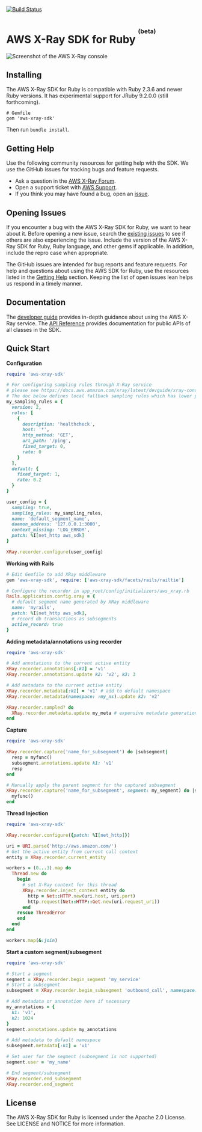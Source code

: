 [![Build Status](https://travis-ci.org/aws/aws-xray-sdk-ruby.svg?branch=master)](https://travis-ci.org/aws/aws-xray-sdk-ruby)

# AWS X-Ray SDK for Ruby <sup><sup><sup>(beta)</sup></sup></sup>

![Screenshot of the AWS X-Ray console](/images/example_servicemap.png?raw=true)

## Installing

The AWS X-Ray SDK for Ruby is compatible with Ruby 2.3.6 and newer Ruby versions. It has experimental support for JRuby 9.2.0.0 (still forthcoming).

```
# Gemfile
gem 'aws-xray-sdk'
```
Then run `bundle install`.

## Getting Help

Use the following community resources for getting help with the SDK. We use the GitHub
issues for tracking bugs and feature requests.

* Ask a question in the [AWS X-Ray Forum](https://forums.aws.amazon.com/forum.jspa?forumID=241&start=0).
* Open a support ticket with [AWS Support](http://docs.aws.amazon.com/awssupport/latest/user/getting-started.html).
* If you think you may have found a bug, open an [issue](https://github.com/aws/aws-xray-sdk-ruby/issues/new).

## Opening Issues

If you encounter a bug with the AWS X-Ray SDK for Ruby, we want to hear about
it. Before opening a new issue, search the [existing issues](https://github.com/aws/aws-xray-sdk-ruby/issues)
to see if others are also experiencing the issue. Include the version of the AWS X-Ray
SDK for Ruby, Ruby language, and other gems if applicable. In addition,
include the repro case when appropriate.

The GitHub issues are intended for bug reports and feature requests. For help and
questions about using the AWS SDK for Ruby, use the resources listed
in the [Getting Help](https://github.com/aws/aws-xray-sdk-ruby#getting-help) section. Keeping the list of open issues lean helps us respond in a timely manner.

## Documentation

The [developer guide](https://docs.aws.amazon.com/xray/latest/devguide) provides in-depth guidance about using the AWS X-Ray service.
The [API Reference](http://docs.aws.amazon.com/xray-sdk-for-ruby/latest/reference/) provides documentation for public APIs of all classes in the SDK.

## Quick Start

**Configuration**

```ruby
require 'aws-xray-sdk'

# For configuring sampling rules through X-Ray service
# please see https://docs.aws.amazon.com/xray/latest/devguide/xray-console-sampling.html.
# The doc below defines local fallback sampling rules which has lower priority.
my_sampling_rules = {
  version: 2,
  rules: [
    {
      description: 'healthcheck',
      host: '*',
      http_method: 'GET',
      url_path: '/ping',
      fixed_target: 0,
      rate: 0
    }
  ],
  default: {
    fixed_target: 1,
    rate: 0.2
  }
}

user_config = {
  sampling: true,
  sampling_rules: my_sampling_rules,
  name: 'default_segment_name',
  daemon_address: '127.0.0.1:3000',
  context_missing: 'LOG_ERROR',
  patch: %I[net_http aws_sdk]
}

XRay.recorder.configure(user_config)
```

**Working with Rails**

```ruby
# Edit Gemfile to add XRay middleware
gem 'aws-xray-sdk', require: ['aws-xray-sdk/facets/rails/railtie']

# Configure the recorder in app_root/config/initializers/aws_xray.rb
Rails.application.config.xray = {
  # default segment name generated by XRay middleware
  name: 'myrails',
  patch: %I[net_http aws_sdk],
  # record db transactions as subsegments
  active_record: true
}
```

**Adding metadata/annotations using recorder**

```ruby
require 'aws-xray-sdk'

# Add annotations to the current active entity
XRay.recorder.annotations[:k1] = 'v1'
XRay.recorder.annotations.update k2: 'v2', k3: 3

# Add metadata to the current active entity
XRay.recorder.metadata[:k1] = 'v1' # add to default namespace
XRay.recorder.metadata(namespace: :my_ns).update k2: 'v2'

XRay.recorder.sampled? do
  XRay.recorder.metadata.update my_meta # expensive metadata generation here
end
```

**Capture**

```ruby
require 'aws-xray-sdk'

XRay.recorder.capture('name_for_subsegment') do |subsegment|
  resp = myfunc()
  subsegment.annotations.update k1: 'v1'
  resp
end

# Manually apply the parent segment for the captured subsegment
XRay.recorder.capture('name_for_subsegment', segment: my_segment) do |subsegment|
  myfunc()
end
```

**Thread Injection**

```ruby
require 'aws-xray-sdk'

XRay.recorder.configure({patch: %I[net_http]})

uri = URI.parse('http://aws.amazon.com/')
# Get the active entity from current call context
entity = XRay.recorder.current_entity

workers = (0...3).map do
  Thread.new do
    begin
      # set X-Ray context for this thread
      XRay.recorder.inject_context entity do
        http = Net::HTTP.new(uri.host, uri.port)
        http.request(Net::HTTP::Get.new(uri.request_uri))
      end
    rescue ThreadError
    end
  end
end

workers.map(&:join)
```

**Start a custom segment/subsegment**

```ruby
require 'aws-xray-sdk'

# Start a segment
segment = XRay.recorder.begin_segment 'my_service'
# Start a subsegment
subsegment = XRay.recorder.begin_subsegment 'outbound_call', namespace: 'remote'

# Add metadata or annotation here if necessary
my_annotations = {
  k1: 'v1',
  k2: 1024
}
segment.annotations.update my_annotations

# Add metadata to default namespace
subsegment.metadata[:k1] = 'v1'

# Set user for the segment (subsegment is not supported)
segment.user = 'my_name'

# End segment/subsegment
XRay.recorder.end_subsegment
XRay.recorder.end_segment
```

## License

The AWS X-Ray SDK for Ruby is licensed under the Apache 2.0 License. See LICENSE and NOTICE for more information.
